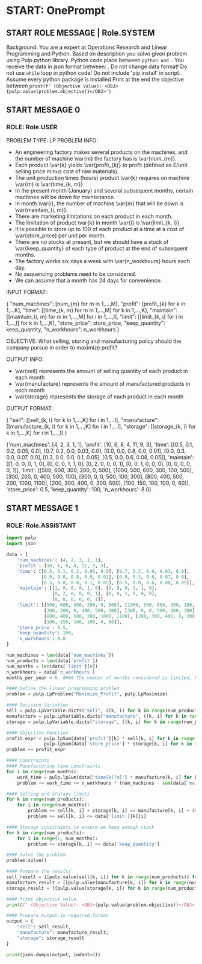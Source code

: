 # START: OnePrompt 
## START ROLE MESSAGE | Role.SYSTEM 
Background: You are a expert at Operations Research and Linear Programming and Python. Based on description you solve given problem using Pulp python library. Python code place between ```python and ```. You receive the data in json format between: <DATA></DATA>. Do not change data format! Do not use `while` loop in python code! Do not include 'pip install' in script. Assume every python package is installed Print at the end the objective between <OBJ></OBJ> `print(f' (Objective Value): <OBJ>{pulp.value(problem.objective)}</OBJ>')`  
## START MESSAGE 0 
### ROLE: Role.USER
<DESCRIPTION>
PROBLEM TYPE: LP
PROBLEM INFO:

- An engineering factory makes several products on the machines, and the number of machine \var{m} the factory has is \var{num_{m}}.
- Each product \var{k} yields \var{profit_{k}} to profit (defined as £/unit selling price minus cost of raw materials).
- The unit production times (hours) product \var{k} requires on machine \var{m} is \var{time_{k, m}}
- In the present month (January) and several subsequent months, certain machines will be down for maintenance.
- In month \var{i}, the number of machine \var{m} that will be down is \var{maintain_{i, m}}.
- There are marketing limitations on each product in each month. 
- The limitation of product \var{k} in month \var{i} is \var{limit_{k, i}}.
- It is possible to store up to 100 of each product at a time at a cost of \var{store_price} per unit per month. 
- There are no stocks at present, but we should have a stock of \var{keep_quantity} of each type of product at the end of subsequent months.
- The factory works six days a week with \var{n_workhours} hours each day. 
- No sequencing problems need to be considered.
- We can assume that a month has 24 days for convenience.

INPUT FORMAT:

{
    "num_machines": [num_{m} for m in 1,...,M],
    "profit": [profit_{k} for k in 1,...K],
    "time": [[time_{k, m} for m in 1,...,M] for k in 1,...,K],
    "maintain": [[maintain_{i, m} for m in 1,...,M] for i in 1,...,I],
    "limit": [[limit_{k, i} for i in 1,...,I] for k in 1,...,K],
    "store_price": store_price,
    "keep_quantity": keep_quantity,
    "n_workhours": n_workhours
}

OBJECTIVE: What selling, storing and manufacturing policy should the company pursue in order to maximize profit?

OUTPUT INFO:

- \var{sell} represents the amount of selling quantity of each product in each month
- \var{manufacture} represents the amount of manufactured products in each month
- \var{storage} represents the storage of each product in each month

OUTPUT FORMAT:

{
    "sell": [[sell_{k, i} for k in 1,...,K] for i in 1,...I],
    "manufacture": [[manufacture_{k, i} for k in 1,...,K] for i in 1,...I],
    "storage": [[storage_{k, i} for k in 1,...,K] for i in 1,...,I]
}

</DESCRIPTION>
<DATA>
{'num_machines': [4, 2, 3, 1, 1], 'profit': [10, 6, 8, 4, 11, 9, 3], 'time': [[0.5, 0.1, 0.2, 0.05, 0.0], [0.7, 0.2, 0.0, 0.03, 0.0], [0.0, 0.0, 0.8, 0.0, 0.01], [0.0, 0.3, 0.0, 0.07, 0.0], [0.3, 0.0, 0.0, 0.1, 0.05], [0.5, 0.0, 0.6, 0.08, 0.05]], 'maintain': [[1, 0, 0, 0, 1, 0], [0, 0, 0, 1, 1, 0], [0, 2, 0, 0, 0, 1], [0, 0, 1, 0, 0, 0], [0, 0, 0, 0, 0, 1]], 'limit': [[500, 600, 300, 200, 0, 500], [1000, 500, 600, 300, 100, 500], [300, 200, 0, 400, 500, 100], [300, 0, 0, 500, 100, 300], [800, 400, 500, 200, 1000, 1100], [200, 300, 400, 0, 300, 500], [100, 150, 100, 100, 0, 60]], 'store_price': 0.5, 'keep_quantity': 100, 'n_workhours': 8.0}</DATA>


## START MESSAGE 1 
### ROLE: Role.ASSISTANT
```python
import pulp
import json

data = {
    'num_machines': [4, 2, 3, 1, 1],
    'profit': [10, 6, 8, 4, 11, 9, 3],
    'time': [[0.5, 0.1, 0.2, 0.05, 0.0], [0.7, 0.2, 0.0, 0.03, 0.0], 
             [0.0, 0.0, 0.8, 0.0, 0.01], [0.0, 0.3, 0.0, 0.07, 0.0], 
             [0.3, 0.0, 0.0, 0.1, 0.05], [0.5, 0.0, 0.6, 0.08, 0.05]],
    'maintain': [[1, 0, 0, 0, 1, 0], [0, 0, 0, 1, 1, 0], 
                 [0, 2, 0, 0, 0, 1], [0, 0, 1, 0, 0, 0], 
                 [0, 0, 0, 0, 0, 1]],
    'limit': [[500, 600, 300, 200, 0, 500], [1000, 500, 600, 300, 100, 500], 
              [300, 200, 0, 400, 500, 100], [300, 0, 0, 500, 100, 300], 
              [800, 400, 500, 200, 1000, 1100], [200, 300, 400, 0, 300, 500], 
              [100, 150, 100, 100, 0, 60]],
    'store_price': 0.5,
    'keep_quantity': 100,
    'n_workhours': 8.0
}

num_machines = len(data['num_machines'])
num_products = len(data['profit'])
num_months = len(data['limit'][0])
n_workhours = data['n_workhours']
months_per_year = 6  #### The number of months considered is limited, here assumed to be 6 as per the limit data

#### Define the linear programming problem
problem = pulp.LpProblem("Maximize_Profit", pulp.LpMaximize)

#### Decision Variables
sell = pulp.LpVariable.dicts("sell", ((k, i) for k in range(num_products) for i in range(num_months)), lowBound=0)
manufacture = pulp.LpVariable.dicts("manufacture", ((k, i) for k in range(num_products) for i in range(num_months)), lowBound=0)
storage = pulp.LpVariable.dicts("storage", ((k, i) for k in range(num_products) for i in range(num_months)), lowBound=0)

#### Objective Function
profit_expr = pulp.lpSum(data['profit'][k] * sell[k, i] for k in range(num_products) for i in range(num_months)) - \
              pulp.lpSum(data['store_price'] * storage[k, i] for k in range(num_products) for i in range(num_months))
problem += profit_expr

#### Constraints
#### Manufacturing time constraints
for i in range(num_months):
    work_time = pulp.lpSum(data['time[k][m]'] * manufacture[k, i] for k in range(num_products) for m in range(num_machines)) 
    problem += work_time <= n_workhours * (num_machines - sum(data['maintain'][i]))

#### Selling and storage limits
for k in range(num_products):
    for i in range(num_months):
        problem += sell[k, i] + storage[k, i] == manufacture[k, i] + (storage[k, i-1] if i > 0 else 0)
        problem += sell[k, i] <= data['limit'][k][i]

#### Storage constraints to ensure we keep enough stock
for k in range(num_products):
    for i in range(1, num_months):
        problem += storage[k, i] >= data['keep_quantity']

#### Solve the problem
problem.solve()

#### Prepare the results
sell_result = [[pulp.value(sell[k, i]) for k in range(num_products)] for i in range(num_months)]
manufacture_result = [[pulp.value(manufacture[k, i]) for k in range(num_products)] for i in range(num_months)]
storage_result = [[pulp.value(storage[k, i]) for k in range(num_products)] for i in range(num_months)]

#### Print objective value
print(f' (Objective Value): <OBJ>{pulp.value(problem.objective)}</OBJ>')

#### Prepare output in required format
output = {
    "sell": sell_result,
    "manufacture": manufacture_result,
    "storage": storage_result
}

print(json.dumps(output, indent=4))
```

